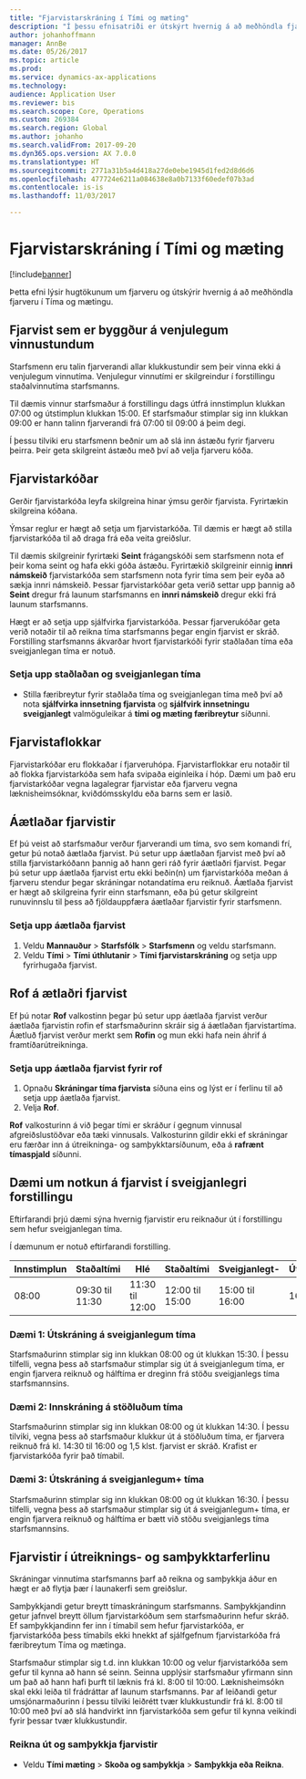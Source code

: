 ```yaml
---
title: "Fjarvistarskráning í Tími og mæting"
description: "Í þessu efnisatriði er útskýrt hvernig á að meðhöndla fjarvistarskráningu í Tími og mæting."
author: johanhoffmann
manager: AnnBe
ms.date: 05/26/2017
ms.topic: article
ms.prod: 
ms.service: dynamics-ax-applications
ms.technology: 
audience: Application User
ms.reviewer: bis
ms.search.scope: Core, Operations
ms.custom: 269384
ms.search.region: Global
ms.author: johanho
ms.search.validFrom: 2017-09-20
ms.dyn365.ops.version: AX 7.0.0
ms.translationtype: HT
ms.sourcegitcommit: 2771a31b5a4d418a27de0ebe1945d1fed2d8d6d6
ms.openlocfilehash: 477724e6211a084638e8a0b7133f60edef07b3ad
ms.contentlocale: is-is
ms.lasthandoff: 11/03/2017

---
```


# <a name="absence-registration-in-time-and-attendance"></a>Fjarvistarskráning í Tími og mæting

[!include[banner](../includes/banner.md)]

Þetta efni lýsir hugtökunum um fjarveru og útskýrir hvernig á að meðhöndla fjarveru í Tíma og mætingu.

## <a name="absence-that-is-based-on-regular-work-hours"></a>Fjarvist sem er byggður á venjulegum vinnustundum

Starfsmenn eru talin fjarverandi allar klukkustundir sem þeir vinna ekki á venjulegum vinnutíma. Venjulegur vinnutími er skilgreindur í forstillingu staðalvinnutíma starfsmanns.

Til dæmis vinnur starfsmaður á forstillingu dags útfrá innstimplun klukkan 07:00 og útstimplun klukkan 15:00. Ef starfsmaður stimplar sig inn klukkan 09:00 er hann talinn fjarverandi frá 07:00 til 09:00 á þeim degi.

Í þessu tilviki eru starfsmenn beðnir um að slá inn ástæðu fyrir fjarveru þeirra. Þeir geta skilgreint ástæðu með því að velja fjarveru kóða.

## <a name="absence-codes"></a>Fjarvistarkóðar

Gerðir fjarvistarkóða leyfa skilgreina hinar ýmsu gerðir fjarvista. Fyrirtækin skilgreina kóðana.

Ýmsar reglur er hægt að setja um fjarvistarkóða. Til dæmis er hægt að stilla fjarvistarkóða til að draga frá eða veita greiðslur.

Til dæmis skilgreinir fyrirtæki **Seint** frágangskóði sem starfsmenn nota ef þeir koma seint og hafa ekki góða ástæðu. Fyrirtækið skilgreinir einnig **innri námskeið** fjarvistarkóða sem starfsmenn nota fyrir tíma sem þeir eyða að sækja innri námskeið. Þessar fjarvistarkóðar geta verið settar upp þannig að **Seint** dregur frá launum starfsmanns en **innri námskeið** dregur ekki frá launum starfsmanns.

Hægt er að setja upp sjálfvirka fjarvistarkóða. Þessar fjarverukóðar geta verið notaðir til að reikna tíma starfsmanns þegar engin fjarvist er skráð. Forstilling starfsmanns ákvarðar hvort fjarvistarkóði fyrir staðlaðan tíma eða sveigjanlegan tíma er notuð.

### <a name="set-up-standard-time-and-flex-time"></a>Setja upp staðlaðan og sveigjanlegan tíma

- Stilla færibreytur fyrir staðlaða tíma og sveigjanlegan tíma með því að nota **sjálfvirka innsetning fjarvista** og **sjálfvirk innsetningu sveigjanlegt** valmöguleikar á **tími og mæting færibreytur** síðunni.

## <a name="absence-groups"></a>Fjarvistaflokkar

Fjarvistarkóðar eru flokkaðar í fjarveruhópa. Fjarvistarflokkar eru notaðir til að flokka fjarvistarkóða sem hafa svipaða eiginleika í hóp. Dæmi um það eru fjarvistarkóðar vegna lagalegrar fjarvistar eða fjarveru vegna læknisheimsóknar, kviðdómsskyldu eða barns sem er lasið.

## <a name="planned-absence"></a>Áætlaðar fjarvistir

Ef þú veist að starfsmaður verður fjarverandi um tíma, svo sem komandi frí, getur þú notað áætlaða fjarvist. Þú setur upp áætlaðan fjarvist með því að stilla fjarvistarkóðann þannig að hann geri ráð fyrir áætlaðri fjarvist. Þegar þú setur upp áætlaða fjarvist ertu ekki beðin(n) um fjarvistarkóða meðan á fjarveru stendur þegar skráningar notandatíma eru reiknuð. Áætlaða fjarvist er hægt að skilgreina fyrir einn starfsmann, eða þú getur skilgreint runuvinnslu til þess að fjöldauppfæra áætlaðar fjarvistir fyrir starfsmenn.

### <a name="set-up-planned-absence"></a>Setja upp áætlaða fjarvist

1. Veldu **Mannauður** &gt; **Starfsfólk** &gt; **Starfsmenn** og veldu starfsmann.
2. Veldu **Tími** &gt; **Tími úthlutanir** &gt; **Tími fjarvistarskráning** og setja upp fyrirhugaða fjarvist.

## <a name="interrupted-planned-absence"></a>Rof á ætlaðri fjarvist

Ef þú notar **Rof** valkostinn þegar þú setur upp áætlaða fjarvist verður áætlaða fjarvistin rofin ef starfsmaðurinn skráir sig á áætlaðan fjarvistartíma. Áætluð fjarvist verður merkt sem **Rofin** og mun ekki hafa nein áhrif á framtíðarútreikninga.

### <a name="set-up-a-planned-absence-for-interruption"></a>Setja upp áætlaða fjarvist fyrir rof

1. Opnaðu **Skráningar tíma fjarvista** síðuna eins og lýst er í ferlinu til að setja upp áætlaða fjarvist.
2. Velja **Rof**.

**Rof** valkosturinn á við þegar tími er skráður í gegnum vinnusal afgreiðslustöðvar eða tæki vinnusals. Valkosturinn gildir ekki ef skráningar eru færðar inn á útreikninga- og samþykktarsíðunum, eða á **rafrænt tímaspjald** síðunni.

## <a name="examples-of-the-use-of-absence-in-a-flex-profile"></a>Dæmi um notkun á fjarvist í sveigjanlegri forstillingu

Eftirfarandi þrjú dæmi sýna hvernig fjarvistir eru reiknaður út í forstillingu sem hefur sveigjanlegan tíma.

Í dæmunum er notuð eftirfarandi forstilling.

| Innstimplun | Staðaltími    | Hlé             | Staðaltími | Sveigjanlegt-        | Útstimplun | Sveigjanlegt+        |
|----------|------------------|-------------------|---------------|--------------|-----------|--------------|
| 08:00     | 09:30 til 11:30 | 11:30 til 12:00 | 12:00 til 15:00 | 15:00 til 16:00 | 16:00      | 16: 00 til 18: 00 |

### <a name="example-1-signing-out-during-a-flex--period"></a>Dæmi 1: Útskráning á sveigjanlegum tíma

Starfsmaðurinn stimplar sig inn klukkan 08:00 og út klukkan 15:30. Í þessu tilfelli, vegna þess að starfsmaður stimplar sig út á sveigjanlegum tíma, er engin fjarvera reiknuð og hálftíma er dreginn frá stöðu sveigjanlegs tíma starfsmannsins.

### <a name="example-2-signing-out-in-during-standard-time-period"></a>Dæmi 2: Innskráning á stöðluðum tíma

Starfsmaðurinn stimplar sig inn klukkan 08:00 og út klukkan 14:30. Í þessu tilviki, vegna þess að starfsmaður klukkur út á stöðluðum tíma, er fjarvera reiknuð frá kl. 14:30 til 16:00 og 1,5 klst. fjarvist er skráð. Krafist er fjarvistarkóða fyrir það tímabil.

### <a name="example-3-signing-out-during-a-flex-period"></a>Dæmi 3: Útskráning á sveigjanlegum+ tíma

Starfsmaðurinn stimplar sig inn klukkan 08:00 og út klukkan 16:30. Í þessu tilfelli, vegna þess að starfsmaður stimplar sig út á sveigjanlegum+ tíma, er engin fjarvera reiknuð og hálftíma er bætt við stöðu sveigjanlegs tíma starfsmannsins.

## <a name="absence-in-the-calculation-and-approval-process"></a>Fjarvistir í útreiknings- og samþykktarferlinu

Skráningar vinnutíma starfsmanns þarf að reikna og samþykkja áður en hægt er að flytja þær í launakerfi sem greiðslur.

Samþykkjandi getur breytt tímaskráningum starfsmanns. Samþykkjandinn getur jafnvel breytt öllum fjarvistarkóðum sem starfsmaðurinn hefur skráð. Ef samþykkjandinn fer inn í tímabil sem hefur fjarvistarkóða, er fjarvistarkóða þess tímabils ekki hnekkt af sjálfgefnum fjarvistarkóða frá færibreytum Tíma og mætinga.

Starfsmaður stimplar sig t.d. inn klukkan 10:00 og velur fjarvistarkóða sem gefur til kynna að hann sé seinn. Seinna upplýsir starfsmaður yfirmann sinn um það að hann hafi þurft til læknis frá kl. 8:00 til 10:00. Læknisheimsókn skal ekki leiða til frádráttar af launum starfsmanns. Þar af leiðandi getur umsjónarmaðurinn í þessu tilviki leiðrétt tvær klukkustundir frá kl. 8:00 til 10:00 með því að slá handvirkt inn fjarvistarkóða sem gefur til kynna veikindi fyrir þessar tvær klukkustundir.

### <a name="calculate-and-approve-absence"></a>Reikna út og samþykkja fjarvistir

- Veldu **Tími mæting** &gt; **Skoða og samþykkja** &gt; **Samþykkja eða Reikna**.

